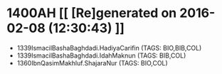 # 1400AH [[ [Re]generated on 2016-02-08 (12:30:43) ]]

* 1339IsmacilBashaBaghdadi.HadiyaCarifin (TAGS: BIO,BIB,COL)
* 1339IsmacilBashaBaghdadi.IdahMaknun (TAGS: BIB,COL)
* 1360IbnQasimMakhluf.ShajaraNur (TAGS: BIO,COL)
